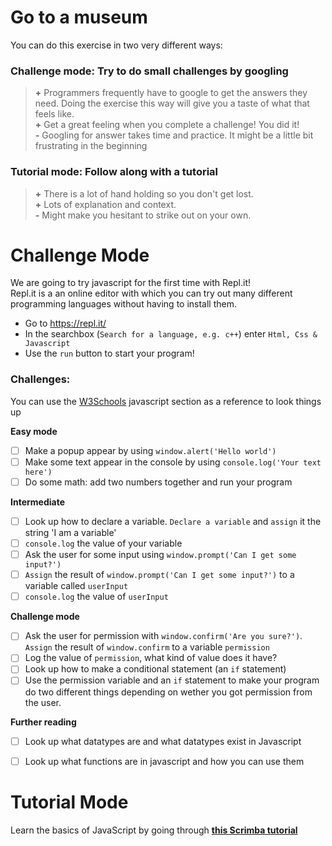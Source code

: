 # Go to a museum



You can do this exercise in two very different ways:

### **Challenge mode:** Try to do small challenges by googling
>**\+** Programmers frequently have to google to get the answers they need. Doing the exercise this way will give you a taste of what that feels like.  
**\+** Get a great feeling when you complete a challenge! You did it!  
**\-** Googling for answer takes time and practice. It might be a little bit frustrating in the beginning  

### **Tutorial mode:** Follow along with a tutorial
>**\+** There is a lot of hand holding so you don't get lost.  
**\+** Lots of explanation and context.  
**\-** Might make you hesitant to strike out on your own.  

# Challenge Mode

We are going to try javascript for the first time with Repl.it!  
Repl.it is a an online editor with which you can try out many different programming languages without having to install them.
* Go to https://repl.it/
* In the searchbox (`Search for a language, e.g. c++`) enter `Html, Css & Javascript`
* Use the `run` button to start your program!

### **Challenges:**

You can use the [W3Schools](https://www.w3schools.com/js/default.asp) javascript section as a reference to look things up

**Easy mode**

- [ ] Make a popup appear by using `window.alert('Hello world')`
- [ ] Make some text appear in the console by using `console.log('Your text here')`
- [ ] Do some math: add two numbers together and run your program

**Intermediate**

- [ ] Look up how to declare a variable. `Declare a variable` and `assign` it the string 'I am a variable'
- [ ] `console.log` the value of your variable
- [ ] Ask the user for some input using `window.prompt('Can I get some input?')`
- [ ] `Assign` the result of `window.prompt('Can I get some input?')` to a variable called `userInput`
- [ ] `console.log` the value of `userInput`

**Challenge mode**

- [ ] Ask the user for permission with `window.confirm('Are you sure?')`. `Assign` the result of `window.confirm` to a variable `permission`
- [ ] Log the value of `permission`, what kind of value does it have?
- [ ] Look up how to make a conditional statement (an `if` statement)
- [ ] Use the permission variable and an `if` statement to make your program do two different things depending on wether you got permission from the user.

**Further reading**

- [ ] Look up what datatypes are and what datatypes exist in Javascript
- [ ] Look up what functions are in javascript and how you can use them


# Tutorial Mode

Learn the basics of JavaScript by going through **[this Scrimba tutorial](https://scrimba.com/g/gintrotojavascript)**
